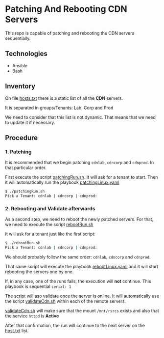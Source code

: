 # Patching And Rebooting CDN Servers
This repo is capable of patching and rebooting the CDN servers sequentially.

## Technologies
- Ansible
- Bash

## Inventory
On file [hosts.txt](./hosts.txt) there is a static list of all the **CDN** servers.

It is separated in groups/Tenants: Lab, Corp and Prod

We need to consider that this list is not dynamic. That means that we need to update it if necessary.

## Procedure  
### 1. Patching
It is recommended that we begin patching `cdnlab`, `cdncorp` and `cdnprod`. In that particular order.

First execute the script [patchingRun.sh](./patchingRun.sh). It will ask for a tenant to start. Then it will automatically run the playbook [patchingLinux.yaml](./patchingLinux.yaml)

```bash
$ ./patchingRun.sh
Pick a Tenant: cdnlab | cdncorp | cdnprod:
```

### 2. Rebooting and Validate afterwards
As a second step, we need to reboot the newly patched servers.
For that, we need to execute the script [rebootRun.sh](./rebootRun.sh)

It will ask for a tenant just like the first script:

```bash
$ ./rebootRun.sh
Pick a Tenant: cdnlab | cdncorp | cdnprod:
```

We should probably follow the same order: `cdnlab`, `cdncorp` and `cdnprod`.

That same script will execute the playbook [rebootLinux.yaml](./rebootLinux.yaml) and it will start rebooting the servers one by one.

If, in any case, one of the runs fails, the execution will **not** continue. This playbook is sequential `serial: 1`

The script will aso validate once the server is online. It will automatically use the script [validateCdn.sh](./validateCdn.sh) within each of the remote servers.

[validateCdn.sh](./validateCdn.sh) will make sure that the mount `/mnt/rsrcs` exists and also that the service `httpd` is **Active**

After that confirmation, the run will continue to the next server on the [host.txt](./hosts.txt) list.